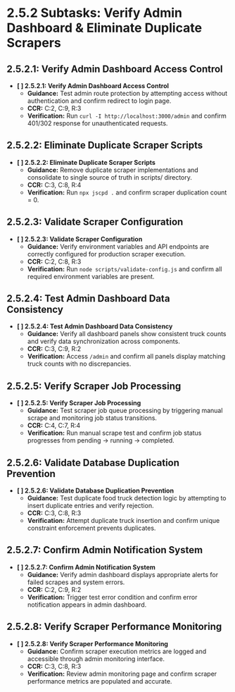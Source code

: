 # 2.5.2 Subtasks: Verify Admin Dashboard & Eliminate Duplicate Scrapers

## 2.5.2.1: Verify Admin Dashboard Access Control
- **[ ] 2.5.2.1: Verify Admin Dashboard Access Control**
  - **Guidance:** Test admin route protection by attempting access without authentication and confirm redirect to login page.
  - **CCR:** C:2, C:9, R:3
  - **Verification:** Run `curl -I http://localhost:3000/admin` and confirm 401/302 response for unauthenticated requests.

## 2.5.2.2: Eliminate Duplicate Scraper Scripts
- **[ ] 2.5.2.2: Eliminate Duplicate Scraper Scripts**
  - **Guidance:** Remove duplicate scraper implementations and consolidate to single source of truth in scripts/ directory.
  - **CCR:** C:3, C:8, R:4
  - **Verification:** Run `npx jscpd .` and confirm scraper duplication count = 0.

## 2.5.2.3: Validate Scraper Configuration
- **[ ] 2.5.2.3: Validate Scraper Configuration**
  - **Guidance:** Verify environment variables and API endpoints are correctly configured for production scraper execution.
  - **CCR:** C:2, C:8, R:3
  - **Verification:** Run `node scripts/validate-config.js` and confirm all required environment variables are present.

## 2.5.2.4: Test Admin Dashboard Data Consistency
- **[ ] 2.5.2.4: Test Admin Dashboard Data Consistency**
  - **Guidance:** Verify all dashboard panels show consistent truck counts and verify data synchronization across components.
  - **CCR:** C:3, C:9, R:2
  - **Verification:** Access `/admin` and confirm all panels display matching truck counts with no discrepancies.

## 2.5.2.5: Verify Scraper Job Processing
- **[ ] 2.5.2.5: Verify Scraper Job Processing**
  - **Guidance:** Test scraper job queue processing by triggering manual scrape and monitoring job status transitions.
  - **CCR:** C:4, C:7, R:4
  - **Verification:** Run manual scrape test and confirm job status progresses from pending → running → completed.

## 2.5.2.6: Validate Database Duplication Prevention
- **[ ] 2.5.2.6: Validate Database Duplication Prevention**
  - **Guidance:** Test duplicate food truck detection logic by attempting to insert duplicate entries and verify rejection.
  - **CCR:** C:3, C:8, R:3
  - **Verification:** Attempt duplicate truck insertion and confirm unique constraint enforcement prevents duplicates.

## 2.5.2.7: Confirm Admin Notification System
- **[ ] 2.5.2.7: Confirm Admin Notification System**
  - **Guidance:** Verify admin dashboard displays appropriate alerts for failed scrapes and system errors.
  - **CCR:** C:2, C:9, R:2
  - **Verification:** Trigger test error condition and confirm error notification appears in admin dashboard.

## 2.5.2.8: Verify Scraper Performance Monitoring
- **[ ] 2.5.2.8: Verify Scraper Performance Monitoring**
  - **Guidance:** Confirm scraper execution metrics are logged and accessible through admin monitoring interface.
  - **CCR:** C:3, C:8, R:3
  - **Verification:** Review admin monitoring page and confirm scraper performance metrics are populated and accurate.
